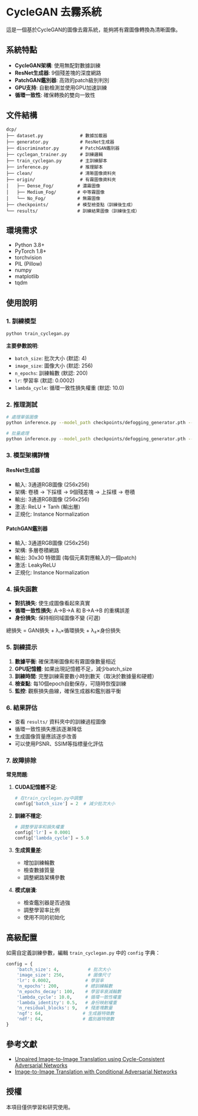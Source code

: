 # CycleGAN 去霧系統

這是一個基於CycleGAN的圖像去霧系統，能夠將有霧圖像轉換為清晰圖像。

## 系統特點

- **CycleGAN架構**: 使用無配對數據訓練
- **ResNet生成器**: 9個殘差塊的深度網路
- **PatchGAN鑑別器**: 高效的patch級別判別
- **GPU支持**: 自動檢測並使用GPU加速訓練
- **循環一致性**: 確保轉換的雙向一致性

## 文件結構

```
dcp/
├── dataset.py              # 數據加載器
├── generator.py            # ResNet生成器
├── discriminator.py        # PatchGAN鑑別器
├── cyclegan_trainer.py     # 訓練邏輯
├── train_cyclegan.py       # 主訓練腳本
├── inference.py            # 推理腳本
├── clean/                  # 清晰圖像資料夾
├── origin/                 # 有霧圖像資料夾
│   ├── Dense_Fog/         # 濃霧圖像
│   ├── Medium_Fog/        # 中等霧圖像
│   └── No_Fog/            # 無霧圖像
├── checkpoints/           # 模型檢查點（訓練後生成）
└── results/               # 訓練結果圖像（訓練後生成）
```

## 環境需求

- Python 3.8+
- PyTorch 1.8+
- torchvision
- PIL (Pillow)
- numpy
- matplotlib
- tqdm

## 使用說明

### 1. 訓練模型

```bash
python train_cyclegan.py
```

**主要參數說明**:
- `batch_size`: 批次大小 (默認: 4)
- `image_size`: 圖像大小 (默認: 256)
- `n_epochs`: 訓練輪數 (默認: 200)
- `lr`: 學習率 (默認: 0.0002)
- `lambda_cycle`: 循環一致性損失權重 (默認: 10.0)

### 2. 推理測試

```bash
# 處理單張圖像
python inference.py --model_path checkpoints/defogging_generator.pth --input_dir test_image.jpg --output_dir results

# 批量處理
python inference.py --model_path checkpoints/defogging_generator.pth --input_dir test_images/ --output_dir results
```

### 3. 模型架構詳情

#### ResNet生成器
- 輸入: 3通道RGB圖像 (256x256)
- 架構: 卷積 -> 下採樣 -> 9個殘差塊 -> 上採樣 -> 卷積
- 輸出: 3通道RGB圖像 (256x256)
- 激活: ReLU + Tanh (輸出層)
- 正規化: Instance Normalization

#### PatchGAN鑑別器
- 輸入: 3通道RGB圖像 (256x256)
- 架構: 多層卷積網路
- 輸出: 30x30 特徵圖 (每個元素對應輸入的一個patch)
- 激活: LeakyReLU
- 正規化: Instance Normalization

### 4. 損失函數

- **對抗損失**: 使生成圖像看起來真實
- **循環一致性損失**: A→B→A 和 B→A→B 的重構誤差
- **身份損失**: 保持相同域圖像不變 (可選)

總損失 = GAN損失 + λ₁×循環損失 + λ₂×身份損失

### 5. 訓練提示

1. **數據平衡**: 確保清晰圖像和有霧圖像數量相近
2. **GPU記憶體**: 如果出現記憶體不足，減少batch_size
3. **訓練時間**: 完整訓練需要數小時到數天（取決於數據量和硬體）
4. **檢查點**: 每10個epoch自動保存，可隨時恢復訓練
5. **監控**: 觀察損失曲線，確保生成器和鑑別器平衡

### 6. 結果評估

- 查看 `results/` 資料夾中的訓練過程圖像
- 循環一致性損失應該逐漸降低
- 生成圖像質量應該逐步改善
- 可以使用PSNR、SSIM等指標量化評估

### 7. 故障排除

**常見問題**:

1. **CUDA記憶體不足**:
   ```python
   # 在train_cyclegan.py中調整
   config['batch_size'] = 2  # 減少批次大小
   ```

2. **訓練不穩定**:
   ```python
   # 調整學習率和損失權重
   config['lr'] = 0.0001
   config['lambda_cycle'] = 5.0
   ```

3. **生成質量差**:
   - 增加訓練輪數
   - 檢查數據質量
   - 調整網路架構參數

4. **模式崩潰**:
   - 檢查鑑別器是否過強
   - 調整學習率比例
   - 使用不同的初始化

## 高級配置

如需自定義訓練參數，編輯 `train_cyclegan.py` 中的 `config` 字典：

```python
config = {
    'batch_size': 4,           # 批次大小
    'image_size': 256,         # 圖像尺寸
    'lr': 0.0002,             # 學習率
    'n_epochs': 200,          # 總訓練輪數
    'n_epochs_decay': 100,    # 學習率衰減輪數
    'lambda_cycle': 10.0,     # 循環一致性權重
    'lambda_identity': 0.5,   # 身份映射權重
    'n_residual_blocks': 9,   # 殘差塊數量
    'ngf': 64,               # 生成器特徵數
    'ndf': 64,               # 鑑別器特徵數
}
```

## 參考文獻

- [Unpaired Image-to-Image Translation using Cycle-Consistent Adversarial Networks](https://arxiv.org/abs/1703.10593)
- [Image-to-Image Translation with Conditional Adversarial Networks](https://arxiv.org/abs/1611.07004)

## 授權

本項目僅供學習和研究使用。